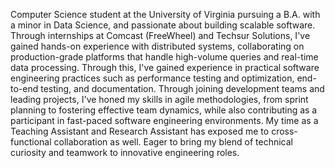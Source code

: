 Computer Science student at the University of Virginia pursuing a B.A. with a minor in Data Science, and passionate about building scalable software. Through internships at Comcast (FreeWheel) and Techsur Solutions, I've gained hands-on experience with distributed systems, collaborating on production-grade platforms that handle high-volume queries and real-time data processing. Through this, I've gained experience in practical software engineering practices such as performance testing and optimization, end-to-end testing, and documentation. Through joining development teams and leading projects, I've honed my skills in agile methodologies, from sprint planning to fostering effective team dynamics, while also contributing as a participant in fast-paced software engineering environments. My time as a Teaching Assistant and Research Assistant has exposed me to cross-functional collaboration as well. Eager to bring my blend of technical curiosity and teamwork to innovative engineering roles.
